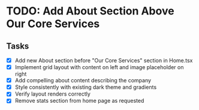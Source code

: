 # TODO: Add About Section Above Our Core Services

## Tasks
- [x] Add new About section before "Our Core Services" section in Home.tsx
- [x] Implement grid layout with content on left and image placeholder on right
- [x] Add compelling about content describing the company
- [x] Style consistently with existing dark theme and gradients
- [x] Verify layout renders correctly
- [x] Remove stats section from home page as requested
